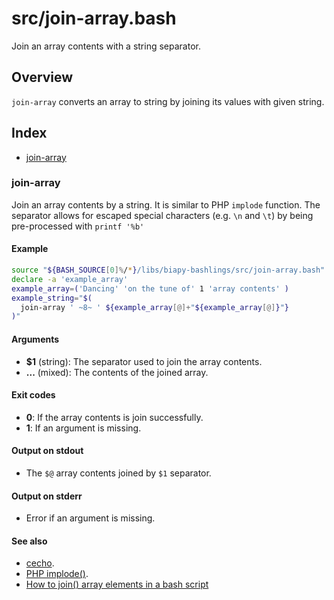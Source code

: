 # src/join-array.bash

Join an array contents with a string separator.

## Overview

`join-array` converts an array to string by joining its values with given
string.

## Index

* [join-array](#join-array)

### join-array

Join an array contents by a string. It is similar to PHP `implode`
function.
The separator allows for escaped special characters (e.g. `\n` and `\t`)
by being pre-processed with `printf '%b'`

#### Example

```bash
source "${BASH_SOURCE[0]%/*}/libs/biapy-bashlings/src/join-array.bash"
declare -a 'example_array'
example_array=('Dancing' 'on the tune of' 1 'array contents' )
example_string="$(
  join-array ' ~8~ ' ${example_array[@]+"${example_array[@]}"}
)"
```

#### Arguments

* **$1** (string): The separator used to join the array contents.
* **...** (mixed): The contents of the joined array.

#### Exit codes

* **0**: If the array contents is join successfully.
* **1**: If an argument is missing.

#### Output on stdout

* The `$@` array contents joined by `$1` separator.

#### Output on stderr

* Error if an argument is missing.

#### See also

* [cecho](./cecho.md#cecho).
* [PHP implode()](https://www.php.net/manual/function.implode.php).
* [How to join() array elements in a bash script](https://dev.to/meleu/how-to-join-array-elements-in-a-bash-script-303a)

